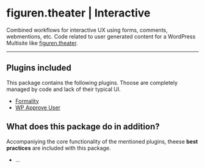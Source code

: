 # figuren.theater | Interactive

Combined workflows for interactive UX using forms, comments, webmentions, etc. Code related to user generated content for a WordPress Multisite like [figuren.theater](https://figuren.theater).

---

## Plugins included

This package contains the following plugins. 
Thoose are completely managed by code and lack of their typical UI.

* [Formality](https://wordpress.org/plugins/formality/)
* [WP Approve User](https://wordpress.org/plugins/wp-approve-user/)

## What does this package do in addition?

Accompaniying the core functionality of the mentioned plugins, theese **best practices** are included with this package.

- ...


